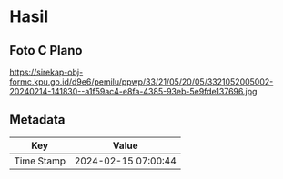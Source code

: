 # Hasil

## Foto C Plano

https://sirekap-obj-formc.kpu.go.id/d9e6/pemilu/ppwp/33/21/05/20/05/3321052005002-20240214-141830--a1f59ac4-e8fa-4385-93eb-5e9fde137696.jpg


## Metadata

| Key        | Value               |
| ---------- | ------------------- |
| Time Stamp | 2024-02-15 07:00:44 |



